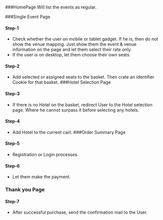 ###HomePage
Will list the events as regular.

###Single Event Page
#### Step-1
- Check whether the user on mobile or tablet gadget. If he is, then do not show the venue mapping.
Just show them the event & venue information on the page and let them select their rate only.
- If the user is on desktop, let them choose their own seats.
#### Step-2
- Add selected or assigned seats to the basket. Then crate an identifier Cookie for that basket.
###Hotel Selection Page
#### Step-3
- If there is no Hotel on the basket, redirect User to the Hotel selection page. Where he cannot
surpass it before selecting any hotels.
#### Step-4
- Add Hotel to the current cart.
###Order Summary Page
#### Step-5
- Registration or Login processes.
#### Step-6
- Let them make the payment.
### Thank you Page
#### Step-7
- After successful purchase, send the confirmation mail to the User.

